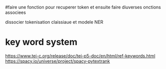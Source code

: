 #faire une fonction pour recuperer token et ensuite faire diuverses onctions associees

dissocier tokenisation claissiaue et modele NER

# key word system

https://www.tei-c.org/release/doc/tei-p5-doc/en/html/ref-keywords.html
https://spacy.io/universe/project/spacy-pytextrank